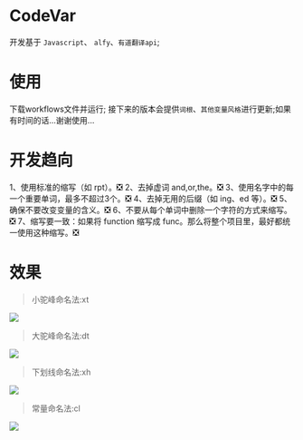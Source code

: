 # CodeVar 
开发基于 `Javascript`、 `alfy`、`有道翻译api`;

# 使用
下载workflows文件并运行;
接下来的版本会提供`词根`、`其他变量风格`进行更新;如果有时间的话...谢谢使用...

# 开发趋向

1、使用标准的缩写（如 rpt）。❎
2、去掉虚词 and,or,the。❎
3、使用名字中的每一个重要单词，最多不超过3个。❎
4、去掉无用的后缀（如 ing、ed 等）。❎
5、确保不要改变变量的含义。❎
6、不要从每个单词中删除一个字符的方式来缩写。❎
7、缩写要一致：如果将 function 缩写成 func。那么将整个项目里，最好都统一使用这种缩写。❎

# 效果 
> 小驼峰命名法:xt

![](http://7xqvqi.com1.z0.glb.clouddn.com/14815914925445.jpg)

> 大驼峰命名法:dt

![](http://7xqvqi.com1.z0.glb.clouddn.com/14815915149855.jpg)

> 下划线命名法:xh

![](http://7xqvqi.com1.z0.glb.clouddn.com/14815915442930.jpg)

> 常量命名法:cl

![](http://7xqvqi.com1.z0.glb.clouddn.com/14815915681543.jpg)


